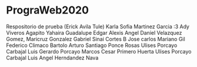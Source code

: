 # PrograWeb2020
Respositorio de prueba
(Erick Avila Tule)
Karla Sofia Martinez Garcia :3
Ady Viveros Agapito
Yahaira Guadalupe
Edgar Alexis
Angel Daniel Velazquez Gomez,
Maricruz Gonzalez Gabriel
Sinai Cortes B
Jose carlos Mariano Gil
Federico Climaco Bartolo
Arturo Santiago Ponce Rosas
Ulises Porcayo Carbajal
Luis Gerardo Porcayo Marcos
Cesar Primero Huerta
Ulises Porcayo Carbajal
Luis Angel Herndandez Nava

